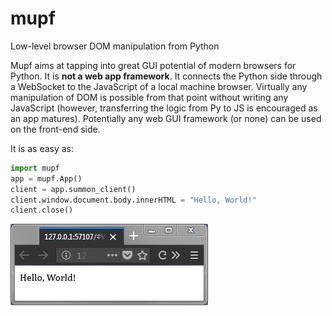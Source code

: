 # mupf
Low-level browser DOM manipulation from Python

Mupf aims at tapping into great GUI potential of modern browsers for Python. It
is **not a web app framework**. It connects the Python side through a WebSocket
to the JavaScript of a local machine browser. Virtually any manipulation of DOM
is possible from that point without writing any JavaScript (however,
transferring the logic from Py to JS is encouraged as an app matures).
Potentially any web GUI framework (or none) can be used on the front-end side.

It is as easy as:

```Python
import mupf
app = mupf.App()
client = app.summon_client()
client.window.document.body.innerHTML = "Hello, World!"
client.close()
```

![Hello world example result](./docs/hello_example.png)
